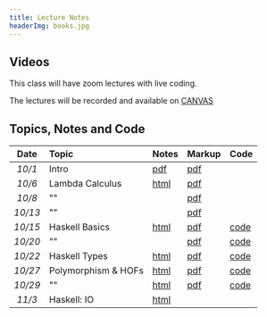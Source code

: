 ```yaml
---
title: Lecture Notes
headerImg: books.jpg
---
```


## Videos

This class will have zoom lectures with live coding. 

The lectures will be recorded and available on [CANVAS](https://canvas.ucsd.edu/courses/18886)  

## Topics, Notes and Code

| **Date**   | **Topic**                       | **Notes**                 | **Markup**           | **Code**          |
|:----------:|:--------------------------------|:--------------------------|:---------------------|:------------------|
| *10/1*     | Intro                           | [pdf][00-intro]           | [pdf][01-lambda-A]   |                   | 
| *10/6*     | Lambda Calculus                 | [html][01-lambda]         | [pdf][01-lambda-B]   |                   | 
| *10/8*     | ""                              |                           | [pdf][01-lambda-C]   |                   | 
| *10/13*    | ""                              |                           | [pdf][01-lambda-D]   |                   | 
| *10/15*    | Haskell Basics                  | [html][02-hs-basic]       | [pdf][02-hs-basic-A] | [code][lec_10_15] |
| *10/20*    | ""                              |                           | [pdf][02-hs-basic-B] | [code][lec_10_20] |
| *10/22*    | Haskell  Types                  | [html][03-hs-types]       | [pdf][03-hs-types-A] | [code][lec_10_22] |  
| *10/27*    | Polymorphism & HOFs             | [html][06-poly-data]      | [pdf][06-poly-hof]   | [code][lec_10_27] |
| *10/29*    | ""                              | [html][07-patterns]       | [pdf][07-hofs]       | [code][lec_10_29] |
| *11/3*     | Haskell: IO                     | [html][04-hs-io]          |                      |                   |

<!-- 
| *5/6*      | Typeclasses                     | [html][08-typeclasses]    | [pdf][08-classes-A]  | [code][lec_5_6]  |
| *5/8*      | ""                              |                           | [pdf][08-classes-B]  | [code][lec_5_8]  |
| *5/11*     | Functors & Monads               | [html][09-monads]         | [pdf][09-monads-A]   | [code][lec_5_11] | 
| *5/13*     | ""                              |                           |                      | [code][lec_5_13] |
| *5/15*     | State Transformers              | [html][11-state]          | [pdf][11-state-A]    | [code][lec_5_15] |
| *5/18*     | ""		                       |                           | [pdf][11-state-C]    | [code][lec_5_18] |
| *5/20*     | ""			                   |                           | [pdf][11-state-C]    | [code][lec_5_20] |
| *5/22*     | Parser Combinators              | [html][12-parsers]        | [pdf][12-parsers-A]  | [code][lec_5_22] |
| *5/27*     | ""                              |                           |                      | [code][lec_5_27] | 
| *5/29*     | ""                              |                           | [pdf][12-parsers-B]  | [code][lec_5_29] | 
| *6/1*      | Exceptions                      | [html][13-transformers]   | [pdf][13-trans-A]    | [code][lec_6_1]  | 
| *6/3*      | Monad Transformers              | [html][13-transformers]   | [pdf][13-trans-B]    | [code][lec_6_3]  | 
| *6/5*      | Property-based Testing          | [html][14-testing]        |                      |                  | 
|            | List Monad                      | [html][10-list]           |                      |                  |
|            | Concurrency                     |                           |                      |                  |
|            | Refinement Types                |                           |                      |                  |          
|            | Proofs as Programs              |                           |                      |                  | 

TC+monoid = 2
Func+App  = 2
Monad     = 3
Parse     = 2
QC        = 1
Liquid    = 3
-->

[00-intro]: static/raw/lec-intro.pdf
[01-lambda]: lectures/01-lambda.html
[01-haskell]: static/raw/lec-haskell.pdf
[01-lambda-A]: static/raw/01-lambda-A.pdf
[01-lambda-B]: static/raw/01-lambda-B.pdf
[01-lambda-C]: static/raw/01-lambda-C.pdf
[01-lambda-D]: static/raw/01-lambda-D.pdf
[01-lambda-E]: static/raw/01-lambda-E.pdf
[02-hs-basic]: lectures/02-haskell-basic.html
[03-hs-types]: lectures/03-haskell-types.html
[04-hs-io]: lectures/04-haskell-io.html
[02-hs-basic-A]: static/raw/02-haskell-basic-A.pdf
[02-hs-basic-B]: static/raw/02-haskell-basic-B.pdf
[lec_10_15]: static/code/src/lec_10_15_20.hs
[lec_10_20]: static/code/src/lec_10_20_20.hs
[lec_10_22]: static/code/src/lec_10_22_20.hs
[03-hs-types-A]: static/raw/03-hs-types-A.pdf
[03-hs-types-B]: static/raw/03-hs-types-A.pdf
[06-poly-data]: lectures/06-poly-data.html    
[06-poly-hof]: static/raw/06-poly-hof.pdf
[07-hofs]: static/raw/07-hofs.pdf
[lec_10_27]: static/code/src/lec_10_27_20.hs
[lec_10_29]: static/code/src/lec_10_29_20.hs

[04-hs-io-A]: static/raw/04-hs-io-A.pdf

[08-classes-A]: static/raw/08-typeclasses-A.pdf
[08-classes-B]: static/raw/08-typeclasses-A.pdf
[09-monads-A]: static/raw/09-monads-A.pdf
[11-state-A]: static/raw/11-state-A.pdf
[11-state-B]: static/raw/11-state-B.pdf
[11-state-C]: static/raw/11-state-C.pdf

[12-parsers-A]: static/raw/12-parsers-A.pdf
[12-parsers-B]: static/raw/12-parsers-B.pdf
[13-trans-A]: static/raw/13-transformers-A.pdf
[13-trans-B]: static/raw/13-transformers-B.pdf
[lec_5_22]: static/raw/lec_5_22_20.hs
[lec_5_27]: static/raw/lec_5_27_20.hs
[lec_5_29]: static/raw/lec_5_29_20.hs
[lec_6_1]: static/raw/lec_6_1_20.hs
[lec_6_3]: static/raw/lec_6_3_20.hs
[lec_6_5]: static/raw/lec_6_5_20.hs

[05-higher-order]: lectures/05-higher-order.html 
[06-poly-data]: lectures/06-poly-data.html    
[07-patterns]: lectures/07-bottling-patterns.html     
[08-typeclasses]: lectures/08-typeclasses.html  
[09-monads]: lectures/09-monads.html
[10-list]: lectures/10-list.html
[11-state]: lectures/11-state.html
[12-parsers]: lectures/12-parsers.html
[13-transformers]: lectures/13-transformers.html
[14-testing]: lectures/14-testing.html

<!-- JUNK -->
[07-testing]: lectures/00-intro.html
[08-parconc]: lectures/00-intro.html
[09-types]: lectures/00-intro.html
[10-refinements]: lectures/00-intro.html
[11-proofs]: lectures/00-intro.html 

[pdf-intro]: static/lec-intro-2x2.pdf 
[pdf-lambda]: static/lec-lambda-2x2.pdf
[pdf-haskell]: static/lec-haskell-2x2.pdf

[notes1]: https://piazza.com/class/ij0wjmlgp4r1gp?cid=7
[hs1]:  static/lec-intro.hs 
[lhs1]: static/lec-intro.lhs

[lec2]: lectures/lec-higher-order-1.html
[lhs2]: lectures/lec-higher-order-1.lhs
[lec2s]: slides/lec-higher-order.lhs.slides.html

[lec3]: lectures/lec-higher-order-2.html
[lhs3]: lectures/lec-higher-order-2.lhs
[lec3s]: slides/lec-polymorphism.lhs.slides.html

[lec4]: lectures/lec-typeclasses.html
[lhs4]: lectures/lec-typeclasses.lhs

[lec7]: lectures/lec-monads.html
[lhs7]: lectures/lec-monads.lhs

[lec9]: lectures/lec-parsers.html
[lhs9]: lectures/lec-parsers.lhs

[lec10]: lectures/lec-quickcheck.html
[lhs10]: lectures/lec-quickcheck.lhs

[pdf13]: static/lec-stm-2x2.pdf
[lec13]: lectures/lec-stm.html
[lhs13]: lectures/lec-stm.lhs


[lec15]: lectures/lec-inference.html
[lhs15]: lectures/lec-inference.lhs



